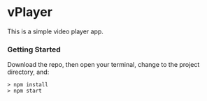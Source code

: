 # vPlayer

 This is a simple video player app.

### Getting Started

Download the repo, then open your terminal, change to the project directory, and:

```
> npm install
> npm start
```
